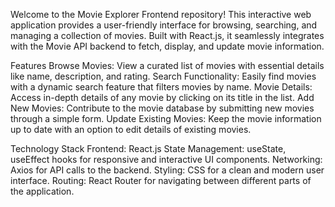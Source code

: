 Welcome to the Movie Explorer Frontend repository! This interactive web application provides a user-friendly interface for browsing, searching, and managing a collection of movies. Built with React.js, it seamlessly integrates with the Movie API backend to fetch, display, and update movie information.

Features
Browse Movies: View a curated list of movies with essential details like name, description, and rating.
Search Functionality: Easily find movies with a dynamic search feature that filters movies by name.
Movie Details: Access in-depth details of any movie by clicking on its title in the list.
Add New Movies: Contribute to the movie database by submitting new movies through a simple form.
Update Existing Movies: Keep the movie information up to date with an option to edit details of existing movies.

Technology Stack
Frontend: React.js
State Management: useState, useEffect hooks for responsive and interactive UI components.
Networking: Axios for API calls to the backend.
Styling: CSS for a clean and modern user interface.
Routing: React Router for navigating between different parts of the application.
